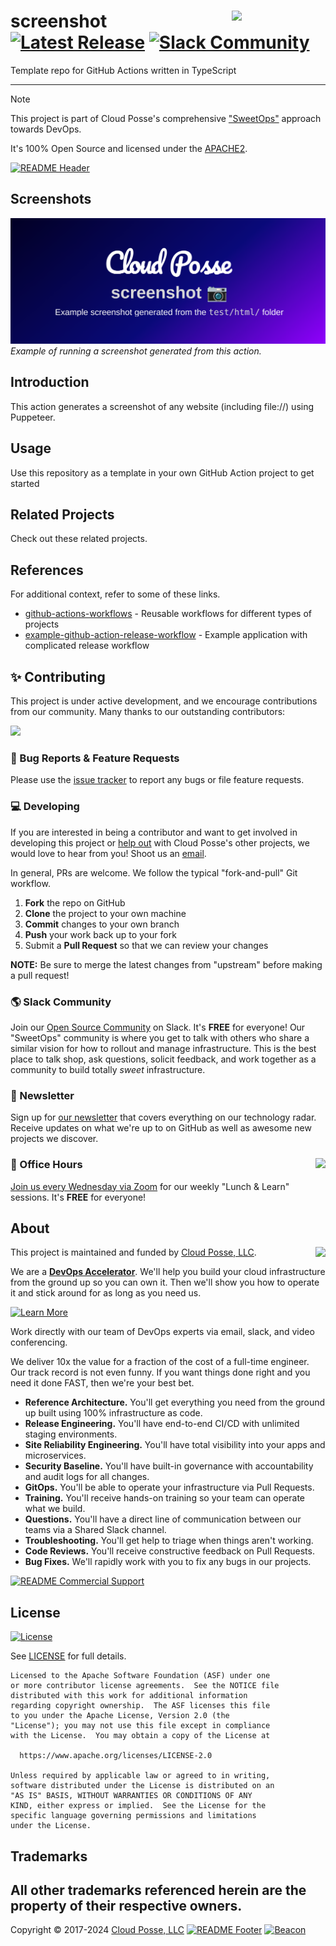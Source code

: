 
<!-- markdownlint-disable -->
# screenshot<a href="https://cpco.io/homepage"><img align="right" src="https://cloudposse.com/logo-300x69.svg" width="150" /></a> [![Latest Release](https://img.shields.io/github/release/cloudposse-github-actions/screenshot.svg)](https://github.com/cloudposse-github-actions/screenshot/releases/latest) [![Slack Community](https://slack.cloudposse.com/badge.svg)](https://slack.cloudposse.com)
<!-- markdownlint-restore -->


<!--




  ** DO NOT EDIT THIS FILE
  **
  ** This file was automatically generated by the `build-harness`.
  ** 1) Make all changes to `README.yaml`
  ** 2) Run `make init` (you only need to do this once)
  ** 3) Run`make readme` to rebuild this file.
  **
  ** (We maintain HUNDREDS of open source projects. This is how we maintain our sanity.)
  **





-->

Template repo for GitHub Actions written in TypeScript

---
> [!NOTE]
> This project is part of Cloud Posse's comprehensive ["SweetOps"](https://cpco.io/sweetops) approach towards DevOps.
>
> It's 100% Open Source and licensed under the [APACHE2](LICENSE).
>

[![README Header][readme_header_img]][readme_header_link]



## Screenshots


![Demo](docs/example.png)
*<br/>Example of running a screenshot generated from this action.*


## Introduction

This action generates a screenshot of any website (including file://) using Puppeteer.



## Usage



Use this repository as a template in your own GitHub Action project to get started









## Related Projects

Check out these related projects.



## References

For additional context, refer to some of these links.

- [github-actions-workflows](https://github.com/cloudposse/github-actions-workflows) - Reusable workflows for different types of projects
- [example-github-action-release-workflow](https://github.com/cloudposse/example-github-action-release-workflow) - Example application with complicated release workflow


## ✨ Contributing

This project is under active development, and we encourage contributions from our community. 
Many thanks to our outstanding contributors:

<a href="https://github.com/cloudposse-github-actions/screenshot/graphs/contributors">
  <img src="https://contrib.rocks/image?repo=cloudposse-github-actions/screenshot&max=24" />
</a>

### 🐛 Bug Reports & Feature Requests

Please use the [issue tracker](https://github.com/cloudposse-github-actions/screenshot/issues) to report any bugs or file feature requests.

### 💻 Developing

If you are interested in being a contributor and want to get involved in developing this project or [help out](https://cpco.io/help-out) with Cloud Posse's other projects, we would love to hear from you! Shoot us an [email][email].

In general, PRs are welcome. We follow the typical "fork-and-pull" Git workflow.

 1. **Fork** the repo on GitHub
 2. **Clone** the project to your own machine
 3. **Commit** changes to your own branch
 4. **Push** your work back up to your fork
 5. Submit a **Pull Request** so that we can review your changes

**NOTE:** Be sure to merge the latest changes from "upstream" before making a pull request!

### 🌎 Slack Community

Join our [Open Source Community][slack] on Slack. It's **FREE** for everyone! Our "SweetOps" community is where you get to talk with others who share a similar vision for how to rollout and manage infrastructure. This is the best place to talk shop, ask questions, solicit feedback, and work together as a community to build totally *sweet* infrastructure.

### 📰 Newsletter

Sign up for [our newsletter][newsletter] that covers everything on our technology radar.  Receive updates on what we're up to on GitHub as well as awesome new projects we discover.

### 📆 Office Hours <img src="https://img.cloudposse.com/fit-in/200x200/https://cloudposse.com/wp-content/uploads/2019/08/Powered-by-Zoom.png" align="right" />

[Join us every Wednesday via Zoom][office_hours] for our weekly "Lunch & Learn" sessions. It's **FREE** for everyone!

## About 

This project is maintained and funded by [Cloud Posse, LLC][website]. 
<a href="https://cpco.io/homepage"><img src="https://cloudposse.com/logo-300x69.svg" align="right" /></a>

We are a [**DevOps Accelerator**][commercial_support]. We'll help you build your cloud infrastructure from the ground up so you can own it. Then we'll show you how to operate it and stick around for as long as you need us.

[![Learn More](https://img.shields.io/badge/learn%20more-success.svg?style=for-the-badge)][commercial_support]

Work directly with our team of DevOps experts via email, slack, and video conferencing.

We deliver 10x the value for a fraction of the cost of a full-time engineer. Our track record is not even funny. If you want things done right and you need it done FAST, then we're your best bet.

- **Reference Architecture.** You'll get everything you need from the ground up built using 100% infrastructure as code.
- **Release Engineering.** You'll have end-to-end CI/CD with unlimited staging environments.
- **Site Reliability Engineering.** You'll have total visibility into your apps and microservices.
- **Security Baseline.** You'll have built-in governance with accountability and audit logs for all changes.
- **GitOps.** You'll be able to operate your infrastructure via Pull Requests.
- **Training.** You'll receive hands-on training so your team can operate what we build.
- **Questions.** You'll have a direct line of communication between our teams via a Shared Slack channel.
- **Troubleshooting.** You'll get help to triage when things aren't working.
- **Code Reviews.** You'll receive constructive feedback on Pull Requests.
- **Bug Fixes.** We'll rapidly work with you to fix any bugs in our projects.

[![README Commercial Support][readme_commercial_support_img]][readme_commercial_support_link]
## License

[![License](https://img.shields.io/badge/License-Apache%202.0-blue.svg)](https://opensource.org/licenses/Apache-2.0)

See [LICENSE](LICENSE) for full details.

```text
Licensed to the Apache Software Foundation (ASF) under one
or more contributor license agreements.  See the NOTICE file
distributed with this work for additional information
regarding copyright ownership.  The ASF licenses this file
to you under the Apache License, Version 2.0 (the
"License"); you may not use this file except in compliance
with the License.  You may obtain a copy of the License at

  https://www.apache.org/licenses/LICENSE-2.0

Unless required by applicable law or agreed to in writing,
software distributed under the License is distributed on an
"AS IS" BASIS, WITHOUT WARRANTIES OR CONDITIONS OF ANY
KIND, either express or implied.  See the License for the
specific language governing permissions and limitations
under the License.
```

## Trademarks

All other trademarks referenced herein are the property of their respective owners.
---
Copyright © 2017-2024 [Cloud Posse, LLC](https://cpco.io/copyright)
[![README Footer][readme_footer_img]][readme_footer_link]
[![Beacon][beacon]][website]
<!-- markdownlint-disable -->
  [logo]: https://cloudposse.com/logo-300x69.svg
  [docs]: https://cpco.io/docs?utm_source=github&utm_medium=readme&utm_campaign=cloudposse-github-actions/screenshot&utm_content=docs
  [website]: https://cpco.io/homepage?utm_source=github&utm_medium=readme&utm_campaign=cloudposse-github-actions/screenshot&utm_content=website
  [github]: https://cpco.io/github?utm_source=github&utm_medium=readme&utm_campaign=cloudposse-github-actions/screenshot&utm_content=github
  [jobs]: https://cpco.io/jobs?utm_source=github&utm_medium=readme&utm_campaign=cloudposse-github-actions/screenshot&utm_content=jobs
  [hire]: https://cpco.io/hire?utm_source=github&utm_medium=readme&utm_campaign=cloudposse-github-actions/screenshot&utm_content=hire
  [slack]: https://cpco.io/slack?utm_source=github&utm_medium=readme&utm_campaign=cloudposse-github-actions/screenshot&utm_content=slack
  [twitter]: https://cpco.io/twitter?utm_source=github&utm_medium=readme&utm_campaign=cloudposse-github-actions/screenshot&utm_content=twitter
  [office_hours]: https://cloudposse.com/office-hours?utm_source=github&utm_medium=readme&utm_campaign=cloudposse-github-actions/screenshot&utm_content=office_hours
  [newsletter]: https://cpco.io/newsletter?utm_source=github&utm_medium=readme&utm_campaign=cloudposse-github-actions/screenshot&utm_content=newsletter
  [email]: https://cpco.io/email?utm_source=github&utm_medium=readme&utm_campaign=cloudposse-github-actions/screenshot&utm_content=email
  [commercial_support]: https://cpco.io/commercial-support?utm_source=github&utm_medium=readme&utm_campaign=cloudposse-github-actions/screenshot&utm_content=commercial_support
  [we_love_open_source]: https://cpco.io/we-love-open-source?utm_source=github&utm_medium=readme&utm_campaign=cloudposse-github-actions/screenshot&utm_content=we_love_open_source
  [terraform_modules]: https://cpco.io/terraform-modules?utm_source=github&utm_medium=readme&utm_campaign=cloudposse-github-actions/screenshot&utm_content=terraform_modules
  [readme_header_img]: https://cloudposse.com/readme/header/img
  [readme_header_link]: https://cloudposse.com/readme/header/link?utm_source=github&utm_medium=readme&utm_campaign=cloudposse-github-actions/screenshot&utm_content=readme_header_link
  [readme_footer_img]: https://cloudposse.com/readme/footer/img
  [readme_footer_link]: https://cloudposse.com/readme/footer/link?utm_source=github&utm_medium=readme&utm_campaign=cloudposse-github-actions/screenshot&utm_content=readme_footer_link
  [readme_commercial_support_img]: https://cloudposse.com/readme/commercial-support/img
  [readme_commercial_support_link]: https://cloudposse.com/readme/commercial-support/link?utm_source=github&utm_medium=readme&utm_campaign=cloudposse-github-actions/screenshot&utm_content=readme_commercial_support_link
  [beacon]: https://ga-beacon.cloudposse.com/UA-76589703-4/cloudposse-github-actions/screenshot?pixel&cs=github&cm=readme&an=screenshot
<!-- markdownlint-restore -->

